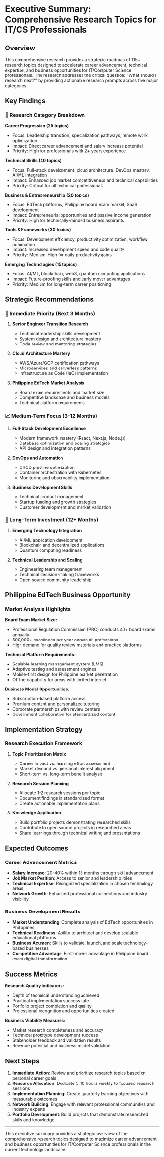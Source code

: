 # Executive Summary: Comprehensive Research Topics for IT/CS Professionals

## Overview

This comprehensive research provides a strategic roadmap of 115+ research topics designed to accelerate career advancement, technical expertise, and business opportunities for IT/Computer Science professionals. The research addresses the critical question: "What should I research next?" by providing actionable research prompts across five major categories.

## Key Findings

### 🎯 Research Category Breakdown

**Career Progression (25 topics)**
- Focus: Leadership transition, specialization pathways, remote work optimization
- Impact: Direct career advancement and salary increase potential
- Priority: High for professionals with 2+ years experience

**Technical Skills (40 topics)**
- Focus: Full-stack development, cloud architecture, DevOps mastery, AI/ML integration
- Impact: Enhanced job market competitiveness and technical capabilities
- Priority: Critical for all technical professionals

**Business & Entrepreneurship (20 topics)**
- Focus: EdTech platforms, Philippine board exam market, SaaS development
- Impact: Entrepreneurial opportunities and passive income generation
- Priority: High for technically-minded business aspirants

**Tools & Frameworks (30 topics)**
- Focus: Development efficiency, productivity optimization, workflow automation
- Impact: Increased development speed and code quality
- Priority: Medium-High for daily productivity gains

**Emerging Technologies (15 topics)**
- Focus: AI/ML, blockchain, web3, quantum computing applications
- Impact: Future-proofing skills and early mover advantages
- Priority: Medium for long-term career positioning

## Strategic Recommendations

### 🚀 Immediate Priority (Next 3 Months)

1. **Senior Engineer Transition Research**
   - Technical leadership skills development
   - System design and architecture mastery
   - Code review and mentoring strategies

2. **Cloud Architecture Mastery** 
   - AWS/Azure/GCP certification pathways
   - Microservices and serverless patterns
   - Infrastructure as Code (IaC) implementation

3. **Philippine EdTech Market Analysis**
   - Board exam requirements and market size
   - Competitive landscape and business models
   - Technical platform requirements

### 📈 Medium-Term Focus (3-12 Months)

1. **Full-Stack Development Excellence**
   - Modern framework mastery (React, Next.js, Node.js)
   - Database optimization and scaling strategies
   - API design and integration patterns

2. **DevOps and Automation**
   - CI/CD pipeline optimization
   - Container orchestration with Kubernetes
   - Monitoring and observability implementation

3. **Business Development Skills**
   - Technical product management
   - Startup funding and growth strategies
   - Customer development and market validation

### 🌟 Long-Term Investment (12+ Months)

1. **Emerging Technology Integration**
   - AI/ML application development
   - Blockchain and decentralized applications
   - Quantum computing readiness

2. **Technical Leadership and Scaling**
   - Engineering team management
   - Technical decision-making frameworks
   - Open source community leadership

## Philippine EdTech Business Opportunity

### Market Analysis Highlights

**Board Exam Market Size:**
- Professional Regulation Commission (PRC) conducts 40+ board exams annually
- 500,000+ examinees per year across all professions
- High demand for quality review materials and practice platforms

**Technical Platform Requirements:**
- Scalable learning management system (LMS)
- Adaptive testing and assessment engines
- Mobile-first design for Philippine market penetration
- Offline capability for areas with limited internet

**Business Model Opportunities:**
- Subscription-based platform access
- Premium content and personalized tutoring
- Corporate partnerships with review centers
- Government collaboration for standardized content

## Implementation Strategy

### Research Execution Framework

1. **Topic Prioritization Matrix**
   - Career impact vs. learning effort assessment
   - Market demand vs. personal interest alignment
   - Short-term vs. long-term benefit analysis

2. **Research Session Planning**
   - Allocate 1-2 research sessions per topic
   - Document findings in standardized format
   - Create actionable implementation plans

3. **Knowledge Application**
   - Build portfolio projects demonstrating researched skills
   - Contribute to open source projects in researched areas
   - Share learnings through technical writing and presentations

## Expected Outcomes

### Career Advancement Metrics

- **Salary Increase**: 20-40% within 18 months through skill advancement
- **Job Market Position**: Access to senior and leadership roles
- **Technical Expertise**: Recognized specialization in chosen technology areas
- **Network Growth**: Enhanced professional connections and industry visibility

### Business Development Results

- **Market Understanding**: Complete analysis of EdTech opportunities in Philippines
- **Technical Readiness**: Ability to architect and develop scalable educational platforms
- **Business Acumen**: Skills to validate, launch, and scale technology-based businesses
- **Competitive Advantage**: First-mover advantage in Philippine board exam digital transformation

## Success Metrics

**Research Quality Indicators:**
- Depth of technical understanding achieved
- Practical implementation success rate
- Portfolio project completion and quality
- Professional recognition and opportunities created

**Business Viability Measures:**
- Market research completeness and accuracy
- Technical prototype development success
- Stakeholder feedback and validation results
- Revenue potential and business model validation

## Next Steps

1. **Immediate Action**: Review and prioritize research topics based on personal career goals
2. **Resource Allocation**: Dedicate 5-10 hours weekly to focused research sessions  
3. **Implementation Planning**: Create quarterly learning objectives with measurable outcomes
4. **Network Building**: Engage with relevant professional communities and industry experts
5. **Portfolio Development**: Build projects that demonstrate researched skills and knowledge

---

This executive summary provides a strategic overview of the comprehensive research topics designed to maximize career advancement and business opportunities for IT/Computer Science professionals in the current technology landscape.